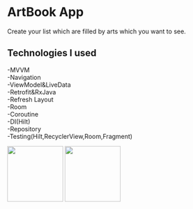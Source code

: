 # ArtBook App

Create your list which are filled by arts which you want to see.

## Technologies I used </br>
-MVVM </br>
-Navigation </br>
-ViewModel&LiveData </br>
-Retrofit&RxJava </br>
-Refresh Layout </br>
-Room </br>
-Coroutine </br>
-DI(Hilt) </br>
-Repository </br>
-Testing(Hilt,RecyclerView,Room,Fragment) </br>

<p float="left">
<img src="https://user-images.githubusercontent.com/62885850/152227819-d2d1e2cb-004a-47e5-b1b0-83fe722ad1e8.png" width="128"/>
<img src="https://user-images.githubusercontent.com/62885850/152227827-0a62a36f-6433-4c88-af99-71f34b888391.png" width="128"/>

